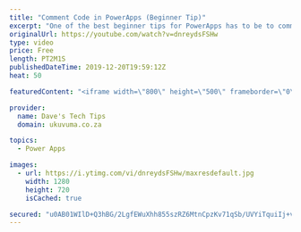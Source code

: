```yaml
---
title: "Comment Code in PowerApps (Beginner Tip)"
excerpt: "One of the best beginner tips for PowerApps has to be to comment you code. One day someone will be supporting your apps....This might include you.  In this tutorial we will show you the various ways that this can be done.  Come on, be the person who comments his\\her code. Make the world a better place."
originalUrl: https://youtube.com/watch?v=dnreydsFSHw
type: video
price: Free
length: PT2M1S
publishedDateTime: 2019-12-20T19:59:12Z
heat: 50

featuredContent: "<iframe width=\"800\" height=\"500\" frameborder=\"0\" src=\"https://www.youtube.com/embed/dnreydsFSHw\" allow=\"accelerometer; autoplay; encrypted-media; gyroscope; picture-in-picture\" allowfullscreen></iframe>"

provider:
  name: Dave's Tech Tips
  domain: ukuvuma.co.za

topics:
  - Power Apps

images:
  - url: https://i.ytimg.com/vi/dnreydsFSHw/maxresdefault.jpg
    width: 1280
    height: 720
    isCached: true

secured: "u0AB01WIlD+Q3hBG/2LgfEWuXhh855szRZ6MtnCpzKv71qSb/UVYiTquiIj+vmGYRTqHq2mwo3vdV0uSq9F3S4rXLuq5cu7zTj3zivI8v914bBoUuXnFOZQxEPrkXqR8MGV+5WKcvKfLLKL3D27CzRtT1MgInUaGjNovMNnr4iP7Jl3a1F0ceIvttWEnnUv1SpoZdN6tf34YArmNY4tzNAcZ0j4pGxYYPfuqoHKc9Ua8xcNQ36eWFMz8hKhnaU/t66PYgkGKIPRYuWGQVn0OQhEHeCJ5pvV37axU095oyuTfYIDYRLeW2GaMv4Ghh4VzxnH5ZYBy5PZWVAM4DwLRjpfsw62jHAiqcsq1/OFibK0qlIu1nX+bDmLU64h9Ob1FPEBTH7DB1wN77xL0HfzWWsM/wJKw2GcFkdoW+iVjiSs=;6CpYb7fjY62ivuvsd5FigA=="
---
```


